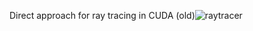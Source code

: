 Direct approach for ray tracing in CUDA (old)![raytracer](https://github.com/nicorodca/raytracing-cuda/assets/157152261/e0e54393-88ce-4c56-bde0-27b987b62c38)

